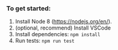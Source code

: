 ### To get started:

1. Install Node 8 (https://nodejs.org/en/). 
2. (optional, recommend) Install VSCode
3. Install dependencies: `npm install`
4. Run tests: `npm run test`
